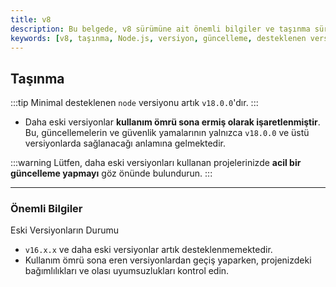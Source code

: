 ```yaml
---
title: v8
description: Bu belgede, v8 sürümüne ait önemli bilgiler ve taşınma süreci hakkında bilgi bulunmaktadır. Ayrıca, desteklenen Node.js versiyonları ile ilgili detaylar yer almaktadır.
keywords: [v8, taşınma, Node.js, versiyon, güncelleme, desteklenen versiyonlar]
---
```






## Taşınma

:::tip
Minimal desteklenen `node` versiyonu artık `v18.0.0`'dır.
:::

- Daha eski versiyonlar **kullanım ömrü sona ermiş olarak işaretlenmiştir**. Bu, güncellemelerin ve güvenlik yamalarının yalnızca `v18.0.0` ve üstü versiyonlarda sağlanacağı anlamına gelmektedir.
  
:::warning
Lütfen, daha eski versiyonları kullanan projelerinizde **acil bir güncelleme yapmayı** göz önünde bulundurun.
:::
  
--- 

### Önemli Bilgiler

Eski Versiyonların Durumu

- `v16.x.x` ve daha eski versiyonlar artık desteklenmemektedir.
- Kullanım ömrü sona eren versiyonlardan geçiş yaparken, projenizdeki bağımlılıkları ve olası uyumsuzlukları kontrol edin.


